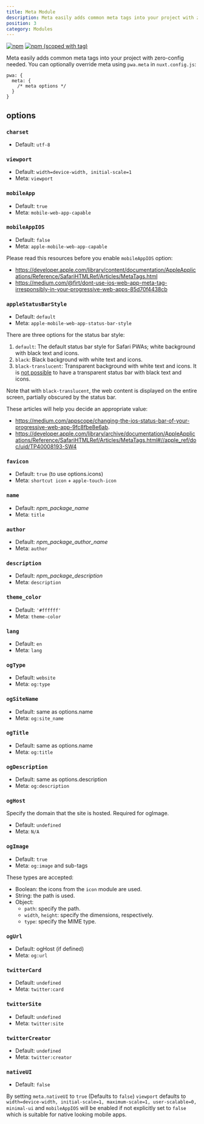 ```yaml
---
title: Meta Module
description: Meta easily adds common meta tags into your project with zero-config needed
position: 3
category: Modules
---
```


[![npm](https://img.shields.io/npm/dt/@nuxtjs/meta.svg?style=flat-square)](https://npmjs.com/package/@nuxtjs/meta)
[![npm (scoped with tag)](https://img.shields.io/npm/v/@nuxtjs/meta/latest.svg?style=flat-square)](https://npmjs.com/package/@nuxtjs/meta)

Meta easily adds common meta tags into your project with zero-config needed.
You can optionally override meta using `pwa.meta` in `nuxt.config.js`:

```js{}[nuxt.config.js]
pwa: {
  meta: {
    /* meta options */
  }
}
```

## options

### `charset`

- Default: `utf-8`

### `viewport`

- Default: `width=device-width, initial-scale=1`
- Meta: `viewport`

### `mobileApp`

- Default: `true`
- Meta: `mobile-web-app-capable`

### `mobileAppIOS`

- Default: `false`
- Meta: `apple-mobile-web-app-capable`

Please read this resources before you enable `mobileAppIOS` option:

- https://developer.apple.com/library/content/documentation/AppleApplications/Reference/SafariHTMLRef/Articles/MetaTags.html
- https://medium.com/@firt/dont-use-ios-web-app-meta-tag-irresponsibly-in-your-progressive-web-apps-85d70f4438cb

### `appleStatusBarStyle`

- Default: `default`
- Meta: `apple-mobile-web-app-status-bar-style`

There are three options for the status bar style:

1. `default`: The default status bar style for Safari PWAs; white background with black text and icons.
2. `black`: Black background with white text and icons.
3. `black-translucent`: Transparent background with white text and icons. It is [not possible](https://stackoverflow.com/a/40786240/8677167) to have a transparent status bar with black text and icons.

Note that with `black-translucent`, the web content is displayed on the entire screen, partially obscured by the status bar.

These articles will help you decide an appropriate value:

- https://medium.com/appscope/changing-the-ios-status-bar-of-your-progressive-web-app-9fc8fbe8e6ab.
- https://developer.apple.com/library/archive/documentation/AppleApplications/Reference/SafariHTMLRef/Articles/MetaTags.html#//apple_ref/doc/uid/TP40008193-SW4

### `favicon`

- Default: `true` (to use options.icons)
- Meta: `shortcut icon` + `apple-touch-icon`

### `name`

- Default: _npm_package_name_
- Meta: `title`

### `author`

- Default: _npm_package_author_name_
- Meta: `author`

### `description`

- Default: _npm_package_description_
- Meta: `description`

### `theme_color`

- Default: `'#ffffff'`
- Meta: `theme-color`

### `lang`

- Default: `en`
- Meta: `lang`

### `ogType`

- Default: `website`
- Meta: `og:type`

### `ogSiteName`

- Default: same as options.name
- Meta: `og:site_name`

### `ogTitle`

- Default: same as options.name
- Meta: `og:title`

### `ogDescription`

- Default: same as options.description
- Meta: `og:description`

### `ogHost`

Specify the domain that the site is hosted. Required for ogImage.

- Default: `undefined`
- Meta: `N/A`

### `ogImage`

- Default: `true`
- Meta: `og:image` and sub-tags

These types are accepted:

- Boolean: the icons from the `icon` module are used.
- String: the path is used.
- Object:
  - `path`: specify the path.
  - `width`, `height`: specify the dimensions, respectively.
  - `type`: specify the MIME type.

### `ogUrl`

- Default: ogHost (if defined)
- Meta: `og:url`

### `twitterCard`

- Default: `undefined`
- Meta: `twitter:card`

### `twitterSite`

- Default: `undefined`
- Meta: `twitter:site`

### `twitterCreator`

- Default: `undefined`
- Meta: `twitter:creator`

### `nativeUI`

- Default: `false`

By setting `meta.nativeUI` to `true` (Defaults to `false`) `viewport` defaults to `width=device-width, initial-scale=1, maximum-scale=1, user-scalable=0, minimal-ui` and `mobileAppIOS` will be enabled if not explicitly set to `false` which is suitable for native looking mobile apps.
